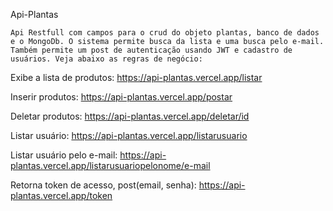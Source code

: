 Api-Plantas 

    Api Restfull com campos para o crud do objeto plantas, banco de dados e o MongoDb. O sistema permite busca da lista e uma busca pelo e-mail. Também permite um post de autenticação usando JWT e cadastro de usuários. Veja abaixo as regras de negócio: 

Exibe a lista de produtos: https://api-plantas.vercel.app/listar 

Inserir produtos: https://api-plantas.vercel.app/postar 

Deletar produtos: https://api-plantas.vercel.app/deletar/id 

Listar usuário: https://api-plantas.vercel.app/listarusuario 

Listar usuário pelo e-mail: https://api-plantas.vercel.app/listarusuariopelonome/e-mail 

Retorna token de acesso, post(email, senha): https://api-plantas.vercel.app/token 
